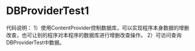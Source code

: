 # DBProviderTest1
代码说明：
1）使用ContentProvider控制数据库，可以实现程序本身数据的增删改查，也可让别的程序对本程序的数据库进行增删改查操作。
2）可访问查询DBProviderTest中数据。
